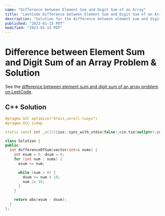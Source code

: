 ```yaml
---
name: "Difference between Element Sum and Digit Sum of an Array"
title: "LeetCode Difference between Element Sum and Digit Sum of an Array Solution"
description: "Solution for the difference between element sum and digit sum of an array problem from LeetCode."
published: "2023-01-15 PDT"
modified: "2023-01-15 PDT"
---
```


# Difference between Element Sum and Digit Sum of an Array Problem & Solution

See the [difference between element sum and digit sum of an array problem on LeetCode](https://leetcode.com/problems/difference-between-element-sum-and-digit-sum-of-an-array).

## C++ Solution

```cpp
#pragma GCC optimize("Ofast,unroll-loops")
#pragma GCC ivdep

static const int _=[](){ios::sync_with_stdio(false);cin.tie(nullptr);cout.tie(nullptr);return 0;}();

class Solution {
public:
  int differenceOfSum(vector<int>& nums) {
    int esum = 0, dsum = 0;
    for (int num : nums) {
      esum += num;

      while (num > 0) {
        dsum += num % 10;
        num /= 10;
      }
    }

    return abs(esum - dsum);
  }
};
```
